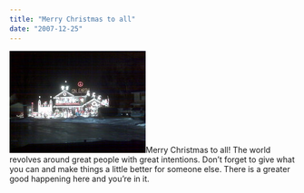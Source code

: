 ```yaml
---
title: "Merry Christmas to all"
date: "2007-12-25"
---
```


[![National lampoons](/images/2134141931_0799dfd270_m.jpg)](http://www.flickr.com/photos/dorkstyle/2134141931/ "National lampoons by Dorkstyle, on Flickr")Merry Christmas to all! The world revolves around great people with great intentions. Don’t forget to give what you can and make things a little better for someone else. There is a greater good happening here and you’re in it.
